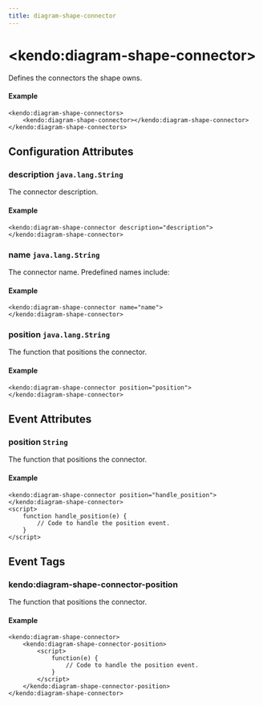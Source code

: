 ```yaml
---
title: diagram-shape-connector
---
```


# \<kendo:diagram-shape-connector\>

Defines the connectors the shape owns.

#### Example
    <kendo:diagram-shape-connectors>
        <kendo:diagram-shape-connector></kendo:diagram-shape-connector>
    </kendo:diagram-shape-connectors>

## Configuration Attributes

### description `java.lang.String`

The connector description.

#### Example
    <kendo:diagram-shape-connector description="description">
    </kendo:diagram-shape-connector>

### name `java.lang.String`

The connector name. Predefined names include:

#### Example
    <kendo:diagram-shape-connector name="name">
    </kendo:diagram-shape-connector>

### position `java.lang.String`

The function that positions the connector.

#### Example
    <kendo:diagram-shape-connector position="position">
    </kendo:diagram-shape-connector>


## Event Attributes

### position `String`

The function that positions the connector.


#### Example
    <kendo:diagram-shape-connector position="handle_position">
    </kendo:diagram-shape-connector>
    <script>
        function handle_position(e) {
            // Code to handle the position event.
        }
    </script>

## Event Tags

### kendo:diagram-shape-connector-position

The function that positions the connector.


#### Example
    <kendo:diagram-shape-connector>
        <kendo:diagram-shape-connector-position>
            <script>
                function(e) {
                    // Code to handle the position event.
                }
            </script>
        </kendo:diagram-shape-connector-position>
    </kendo:diagram-shape-connector>

